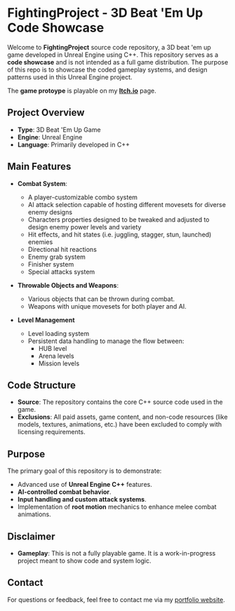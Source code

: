 # FightingProject - 3D Beat 'Em Up Code Showcase

Welcome to **FightingProject** source code repository, a 3D beat 'em up game developed in Unreal Engine using C++. This repository serves as a **code showcase** and is not intended as a full game distribution. The purpose of this repo is to showcase the coded gameplay systems, and design patterns used in this Unreal Engine project. 

The **game protoype** is playable on my **[Itch.io](https://loreark.itch.io/)** page.

## Project Overview
- **Type**: 3D Beat 'Em Up Game
- **Engine**: Unreal Engine
- **Language**: Primarily developed in C++
## Main Features
- **Combat System**: 
  - A player-customizable combo system
  - AI attack selection capable of hosting different movesets for diverse enemy designs
  - Characters properties designed to be tweaked and adjusted to design enemy power levels and variety
  - Hit effects, and hit states (i.e. juggling, stagger, stun, launched) enemies
  - Directional hit reactions
  - Enemy grab system
  - Finisher system
  - Special attacks system 
  
- **Throwable Objects and Weapons**: 
  - Various objects that can be thrown during combat.
  - Weapons with unique movesets for both player and AI.

- **Level Management**
  - Level loading system
  - Persistent data handling to manage the flow between:
    - HUB level
    - Arena levels
    - Mission levels


## Code Structure
- **Source**: The repository contains the core C++ source code used in the game.
- **Exclusions**: All paid assets, game content, and non-code resources (like models, textures, animations, etc.) have been excluded to comply with licensing requirements.

## Purpose
The primary goal of this repository is to demonstrate:
- Advanced use of **Unreal Engine C++** features.
- **AI-controlled combat behavior**.
- **Input handling and custom attack systems**.
- Implementation of **root motion** mechanics to enhance melee combat animations.

## Disclaimer
- **Gameplay**: This is not a fully playable game. It is a work-in-progress project meant to show code and system logic.

## Contact
For questions or feedback, feel free to contact me via my [portfolio website](https://lorenzopusateri.wordpress.com//).
